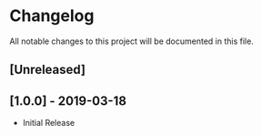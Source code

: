 # Changelog
All notable changes to this project will be documented in this file.

## [Unreleased]

## [1.0.0] - 2019-03-18
- Initial Release
